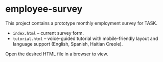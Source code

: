 # employee-survey

This project contains a prototype monthly employment survey for TASK.

* `index.html` – current survey form.
* `tutorial.html` – voice-guided tutorial with mobile-friendly layout and language support (English, Spanish, Haitian Creole).

Open the desired HTML file in a browser to view.
